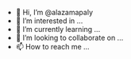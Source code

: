 - 👋 Hi, I’m @alazamapaly
- 👀 I’m interested in ...
- 🌱 I’m currently learning ...
- 💞️ I’m looking to collaborate on ...
- 📫 How to reach me ...

<!---
alazamapaly/alazamapaly is a ✨ special ✨ repository because its `README.md` (this file) appears on your GitHub profile.
You can click the Preview link to take a look at your changes.
--->
